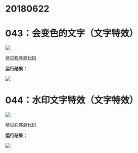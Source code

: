 # 20180622

# 043：会变色的文字（文字特效）

<img src="http://image.renkaigis.com/keepcoding/2018062201.png">

<a href="https://github.com/renkaigis/KeepCoding/tree/master/2018/06/22" target="_blank">参见程序源代码</a>

**运行结果：**

<img src="http://image.renkaigis.com/keepcoding/2018062202.png">

# 044：水印文字特效（文字特效）

<img src="http://image.renkaigis.com/keepcoding/2018062203.png">

<a href="https://github.com/renkaigis/KeepCoding/tree/master/2018/06/22" target="_blank">参见程序源代码</a>

**运行结果：**

<img src="http://image.renkaigis.com/keepcoding/2018062204.png">
